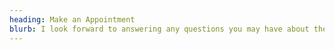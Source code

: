 ```yaml
---
heading: Make an Appointment
blurb: I look forward to answering any questions you may have about the services I offer.
---
```

